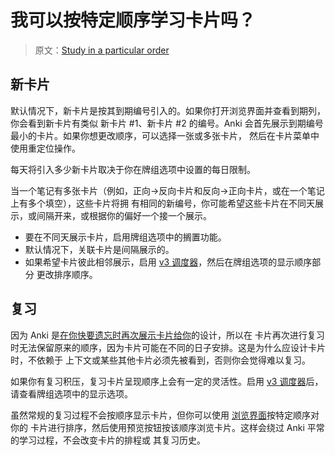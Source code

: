 # 我可以按特定顺序学习卡片吗？

> 原文：[Study in a particular order](https://faqs.ankiweb.net/study-in-a-particular-order.html)

## 新卡片

默认情况下，新卡片是按其到期编号引入的。如果你打开浏览界面并查看到期列，你会看到新卡片有类似 新卡片
#1、新卡片 #2 的编号。Anki 会首先展示到期编号最小的卡片。如果你想更改顺序，可以选择一张或多张卡片，
然后在卡片菜单中使用重定位操作。

每天将引入多少新卡片取决于你在牌组选项中设置的每日限制。

当一个笔记有多张卡片（例如，正向->反向卡片和反向->正向卡片，或在一个笔记上有多个填空），这些卡片将拥
有相同的新编号，你可能希望这些卡片在不同天展示，或间隔开来，或根据你的偏好一个接一个展示。

- 要在不同天展示卡片，启用牌组选项中的搁置功能。
- 默认情况下，关联卡片是间隔展示的。
- 如果希望卡片彼此相邻展示，启用 [v3 调度器](./the-2021-scheduler.md)，然后在牌组选项的显示顺序部分
  更改排序顺序。

## 复习

因为 Anki 是[在你快要遗忘时再次展示卡片给你](./anki-is-not-showing-me-all-my-cards.md)的设计，所以在
卡片再次进行复习时无法保留原来的顺序，因为卡片可能在不同的日子安排。这是为什么应设计卡片时，不依赖于
上下文或某些其他卡片必须先被看到，否则你会觉得难以复习。

如果你有复习积压，复习卡片呈现顺序上会有一定的灵活性。启用 [v3 调度器](./the-2021-scheduler.md)后，
请查看牌组选项中的显示选项。

虽然常规的复习过程不会按顺序显示卡片，但你可以使用
[浏览界面](https://open-spaced-repetition.github.io/anki-manual-zh-CN/browsing.html)按特定顺序对你的
卡片进行排序，然后使用预览按钮按该顺序浏览卡片。这样会绕过 Anki 平常的学习过程，不会改变卡片的排程或
其复习历史。
